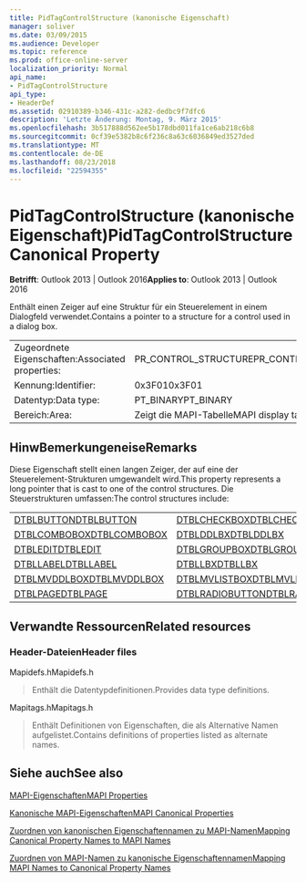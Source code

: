 ```yaml
---
title: PidTagControlStructure (kanonische Eigenschaft)
manager: soliver
ms.date: 03/09/2015
ms.audience: Developer
ms.topic: reference
ms.prod: office-online-server
localization_priority: Normal
api_name:
- PidTagControlStructure
api_type:
- HeaderDef
ms.assetid: 02910389-b346-431c-a282-dedbc9f7dfc6
description: 'Letzte Änderung: Montag, 9. März 2015'
ms.openlocfilehash: 3b517888d562ee5b178dbd011fa1ce6ab218c6b8
ms.sourcegitcommit: 0cf39e5382b8c6f236c8a63c6036849ed3527ded
ms.translationtype: MT
ms.contentlocale: de-DE
ms.lasthandoff: 08/23/2018
ms.locfileid: "22594355"
---
```

# <a name="pidtagcontrolstructure-canonical-property"></a><span data-ttu-id="a3978-103">PidTagControlStructure (kanonische Eigenschaft)</span><span class="sxs-lookup"><span data-stu-id="a3978-103">PidTagControlStructure Canonical Property</span></span>

  
  
<span data-ttu-id="a3978-104">**Betrifft**: Outlook 2013 | Outlook 2016</span><span class="sxs-lookup"><span data-stu-id="a3978-104">**Applies to**: Outlook 2013 | Outlook 2016</span></span> 
  
<span data-ttu-id="a3978-105">Enthält einen Zeiger auf eine Struktur für ein Steuerelement in einem Dialogfeld verwendet.</span><span class="sxs-lookup"><span data-stu-id="a3978-105">Contains a pointer to a structure for a control used in a dialog box.</span></span> 
  
|||
|:-----|:-----|
|<span data-ttu-id="a3978-106">Zugeordnete Eigenschaften:</span><span class="sxs-lookup"><span data-stu-id="a3978-106">Associated properties:</span></span>  <br/> |<span data-ttu-id="a3978-107">PR_CONTROL_STRUCTURE</span><span class="sxs-lookup"><span data-stu-id="a3978-107">PR_CONTROL_STRUCTURE</span></span>  <br/> |
|<span data-ttu-id="a3978-108">Kennung:</span><span class="sxs-lookup"><span data-stu-id="a3978-108">Identifier:</span></span>  <br/> |<span data-ttu-id="a3978-109">0x3F01</span><span class="sxs-lookup"><span data-stu-id="a3978-109">0x3F01</span></span>  <br/> |
|<span data-ttu-id="a3978-110">Datentyp:</span><span class="sxs-lookup"><span data-stu-id="a3978-110">Data type:</span></span>  <br/> |<span data-ttu-id="a3978-111">PT_BINARY</span><span class="sxs-lookup"><span data-stu-id="a3978-111">PT_BINARY</span></span>  <br/> |
|<span data-ttu-id="a3978-112">Bereich:</span><span class="sxs-lookup"><span data-stu-id="a3978-112">Area:</span></span>  <br/> |<span data-ttu-id="a3978-113">Zeigt die MAPI-Tabelle</span><span class="sxs-lookup"><span data-stu-id="a3978-113">MAPI display table</span></span>  <br/> |
   
## <a name="remarks"></a><span data-ttu-id="a3978-114">HinwBemerkungeneise</span><span class="sxs-lookup"><span data-stu-id="a3978-114">Remarks</span></span>

<span data-ttu-id="a3978-115">Diese Eigenschaft stellt einen langen Zeiger, der auf eine der Steuerelement-Strukturen umgewandelt wird.</span><span class="sxs-lookup"><span data-stu-id="a3978-115">This property represents a long pointer that is cast to one of the control structures.</span></span> <span data-ttu-id="a3978-116">Die Steuerstrukturen umfassen:</span><span class="sxs-lookup"><span data-stu-id="a3978-116">The control structures include:</span></span>
  
|||
|:-----|:-----|
|[<span data-ttu-id="a3978-117">DTBLBUTTON</span><span class="sxs-lookup"><span data-stu-id="a3978-117">DTBLBUTTON</span></span>](dtblbutton.md) <br/> |[<span data-ttu-id="a3978-118">DTBLCHECKBOX</span><span class="sxs-lookup"><span data-stu-id="a3978-118">DTBLCHECKBOX</span></span>](dtblcheckbox.md) <br/> |
|[<span data-ttu-id="a3978-119">DTBLCOMBOBOX</span><span class="sxs-lookup"><span data-stu-id="a3978-119">DTBLCOMBOBOX</span></span>](dtblcombobox.md) <br/> |[<span data-ttu-id="a3978-120">DTBLDDLBX</span><span class="sxs-lookup"><span data-stu-id="a3978-120">DTBLDDLBX</span></span>](dtblddlbx.md) <br/> |
|[<span data-ttu-id="a3978-121">DTBLEDIT</span><span class="sxs-lookup"><span data-stu-id="a3978-121">DTBLEDIT</span></span>](dtbledit.md) <br/> |[<span data-ttu-id="a3978-122">DTBLGROUPBOX</span><span class="sxs-lookup"><span data-stu-id="a3978-122">DTBLGROUPBOX</span></span>](dtblgroupbox.md) <br/> |
|[<span data-ttu-id="a3978-123">DTBLLABEL</span><span class="sxs-lookup"><span data-stu-id="a3978-123">DTBLLABEL</span></span>](dtbllabel.md) <br/> |[<span data-ttu-id="a3978-124">DTBLLBX</span><span class="sxs-lookup"><span data-stu-id="a3978-124">DTBLLBX</span></span>](dtbllbx.md) <br/> |
|[<span data-ttu-id="a3978-125">DTBLMVDDLBOX</span><span class="sxs-lookup"><span data-stu-id="a3978-125">DTBLMVDDLBOX</span></span>](dtblmvddlbox.md) <br/> |[<span data-ttu-id="a3978-126">DTBLMVLISTBOX</span><span class="sxs-lookup"><span data-stu-id="a3978-126">DTBLMVLISTBOX</span></span>](dtblmvlistbox.md) <br/> |
|[<span data-ttu-id="a3978-127">DTBLPAGE</span><span class="sxs-lookup"><span data-stu-id="a3978-127">DTBLPAGE</span></span>](dtblpage.md) <br/> |[<span data-ttu-id="a3978-128">DTBLRADIOBUTTON</span><span class="sxs-lookup"><span data-stu-id="a3978-128">DTBLRADIOBUTTON</span></span>](dtblradiobutton.md) <br/> |
   
## <a name="related-resources"></a><span data-ttu-id="a3978-129">Verwandte Ressourcen</span><span class="sxs-lookup"><span data-stu-id="a3978-129">Related resources</span></span>

### <a name="header-files"></a><span data-ttu-id="a3978-130">Header-Dateien</span><span class="sxs-lookup"><span data-stu-id="a3978-130">Header files</span></span>

<span data-ttu-id="a3978-131">Mapidefs.h</span><span class="sxs-lookup"><span data-stu-id="a3978-131">Mapidefs.h</span></span>
  
> <span data-ttu-id="a3978-132">Enthält die Datentypdefinitionen.</span><span class="sxs-lookup"><span data-stu-id="a3978-132">Provides data type definitions.</span></span>
    
<span data-ttu-id="a3978-133">Mapitags.h</span><span class="sxs-lookup"><span data-stu-id="a3978-133">Mapitags.h</span></span>
  
> <span data-ttu-id="a3978-134">Enthält Definitionen von Eigenschaften, die als Alternative Namen aufgelistet.</span><span class="sxs-lookup"><span data-stu-id="a3978-134">Contains definitions of properties listed as alternate names.</span></span>
    
## <a name="see-also"></a><span data-ttu-id="a3978-135">Siehe auch</span><span class="sxs-lookup"><span data-stu-id="a3978-135">See also</span></span>



[<span data-ttu-id="a3978-136">MAPI-Eigenschaften</span><span class="sxs-lookup"><span data-stu-id="a3978-136">MAPI Properties</span></span>](mapi-properties.md)
  
[<span data-ttu-id="a3978-137">Kanonische MAPI-Eigenschaften</span><span class="sxs-lookup"><span data-stu-id="a3978-137">MAPI Canonical Properties</span></span>](mapi-canonical-properties.md)
  
[<span data-ttu-id="a3978-138">Zuordnen von kanonischen Eigenschaftennamen zu MAPI-Namen</span><span class="sxs-lookup"><span data-stu-id="a3978-138">Mapping Canonical Property Names to MAPI Names</span></span>](mapping-canonical-property-names-to-mapi-names.md)
  
[<span data-ttu-id="a3978-139">Zuordnen von MAPI-Namen zu kanonische Eigenschaftennamen</span><span class="sxs-lookup"><span data-stu-id="a3978-139">Mapping MAPI Names to Canonical Property Names</span></span>](mapping-mapi-names-to-canonical-property-names.md)

